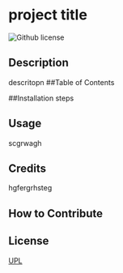 # project title 
  ![Github license](https://img.shields.io/badge/license-UPL-ff69b4.svg)
  ## Description
  descritopn
  ##Table of Contents 
  
  ##Installation 
  steps
  ## Usage
  scgrwagh
  ## Credits
  hgfergrhsteg
  ## How to Contribute
  
  ## License
  <a href= 'https://opensource.org/licenses/UPL/'> UPL</a> 